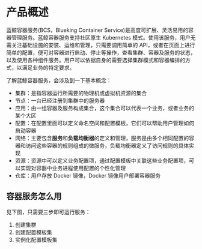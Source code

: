 # 产品概述

蓝鲸容器服务(BCS，Blueking Container Service)是高度可扩展、灵活易用的容器管理服务。蓝鲸容器服务支持社区原生 Kubernetes 模式。使用该服务，用户无需关注基础设施的安装、运维和管理，只需要调用简单的 API，或者在页面上进行简单的配置，便可对容器进行启动、停止等操作，查看集群、容器及服务的状态，以及使用各种组件服务。用户可以依据自身的需要选择集群模式和容器编排的方式，以满足业务的特定要求。

了解蓝鲸容器服务，会涉及到一下基本概念：
* 集群：是指容器运行所需要的物理机或虚拟机资源的集合
* 节点：一台已经注册到集群中的服务器
* 应用：由一组容器及服务构成集合，这个集合可以代表一个业务，或者业务的某个大区
* 配置：在配置里面可以定义命名空间和配置模板，它们可以帮助用户管理如何启动容器
* 网络：主要包含**服务**和**负载均衡器**的定义和管理，服务是由多个相同配置的容器和访问这些容器的规则组成的微服务，负载均衡器定义了访问规则的具体实现
* 资源：资源中可以定义业务配置项，通过配置模板中关联这些业务配置项，可以实现对容器中业务进程使用配置的个性化管理
* 仓库：用户存放 Docker 镜像，Docker 镜像用户部署容器服务

## 容器服务怎么用

见下图，只需要三步即可运行服务：
1. 创建集群
2. 创建配置模板集
3. 实例化配置模板集

